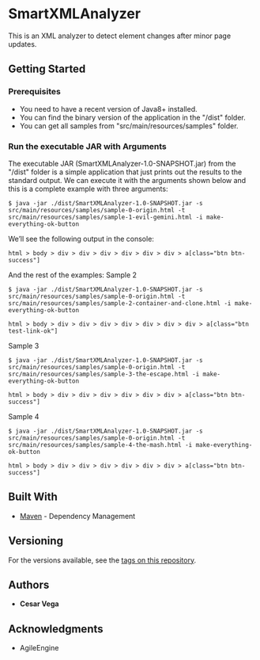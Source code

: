 # SmartXMLAnalyzer

This is an XML analyzer to detect element changes after minor page updates.

## Getting Started

### Prerequisites

- You need to have a recent version of Java8+ installed.
- You can find the binary version of the application in the "/dist" folder.
- You can get all samples from "src/main/resources/samples" folder.

### Run the executable JAR with Arguments

The executable JAR (SmartXMLAnalyzer-1.0-SNAPSHOT.jar) from the "/dist" folder is a simple application that just prints
out the results to the standard output.
We can execute it with the arguments shown below and this is a complete example with three arguments:

```
$ java -jar ./dist/SmartXMLAnalyzer-1.0-SNAPSHOT.jar -s src/main/resources/samples/sample-0-origin.html -t src/main/resources/samples/sample-1-evil-gemini.html -i make-everything-ok-button
```
We’ll see the following output in the console:
```
html > body > div > div > div > div > div > div > a[class="btn btn-success"]
```

And the rest of the examples:
Sample 2
```
$ java -jar ./dist/SmartXMLAnalyzer-1.0-SNAPSHOT.jar -s src/main/resources/samples/sample-0-origin.html -t src/main/resources/samples/sample-2-container-and-clone.html -i make-everything-ok-button

html > body > div > div > div > div > div > div > div > a[class="btn test-link-ok"]
```

Sample 3
```
$ java -jar ./dist/SmartXMLAnalyzer-1.0-SNAPSHOT.jar -s src/main/resources/samples/sample-0-origin.html -t src/main/resources/samples/sample-3-the-escape.html -i make-everything-ok-button

html > body > div > div > div > div > div > div > a[class="btn btn-success"]
```

Sample 4
```
$ java -jar ./dist/SmartXMLAnalyzer-1.0-SNAPSHOT.jar -s src/main/resources/samples/sample-0-origin.html -t src/main/resources/samples/sample-4-the-mash.html -i make-everything-ok-button

html > body > div > div > div > div > div > div > a[class="btn btn-success"]
```

## Built With

* [Maven](https://maven.apache.org/) - Dependency Management

## Versioning

For the versions available, see the [tags on this repository](https://github.com/gitcvega/SmartXMLAnalyzer/tags).

## Authors

* **Cesar Vega**

## Acknowledgments

* AgileEngine

